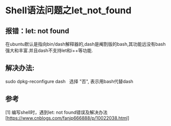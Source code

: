 # Shell语法问题之let_not_found

## 报错：let: not found

在ubuntu默认是指向bin/dash解释器的,dash是阉割版的bash,其功能远没有bash强大和丰富.并且dash不支持let和i++等功能.

## 解决办法:

sudo dpkg-reconfigure dash   选择 "否", 表示用bash代替dash

## 参考
[1] 编写shell时，遇到let: not found错误及解决办法[https://www.cnblogs.com/fanjp666888/p/10022038.html]

